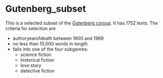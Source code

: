 # Gutenberg_subset
This is a selected subset of the [Gutenberg corpus](https://github.com/pgcorpus/gutenberg]). It has 1752 texts. The criteria for selection are 
- authoryearofdeath between 1900 and 1969
- no less than 10,000 words in length
- falls into one of the four subgenres:
  - science fiction
  - historical fiction
  - love story
  - detective fiction
